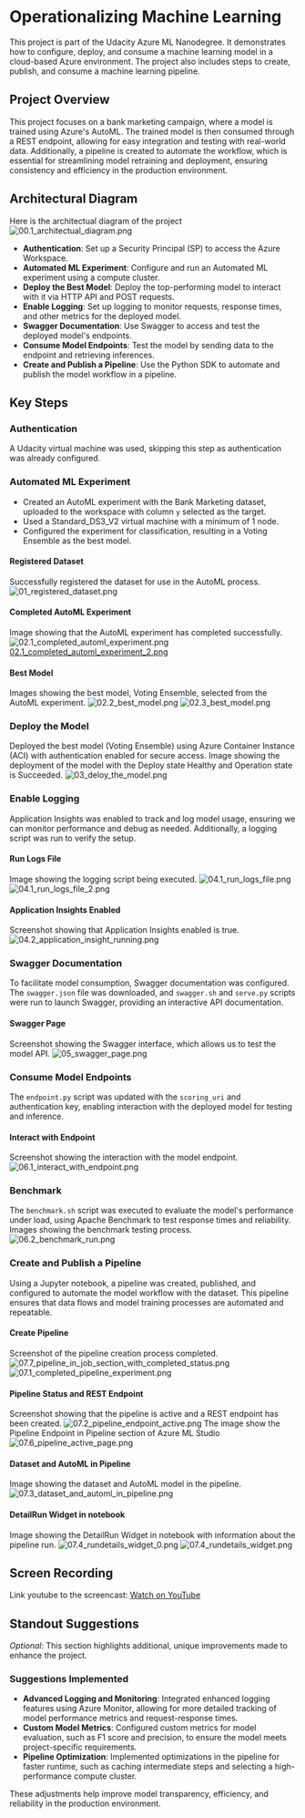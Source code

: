 # Operationalizing Machine Learning

This project is part of the Udacity Azure ML Nanodegree. It demonstrates how to configure, deploy, and consume a machine learning model in a cloud-based Azure environment. The project also includes steps to create, publish, and consume a machine learning pipeline.

## Project Overview
This project focuses on a bank marketing campaign, where a model is trained using Azure's AutoML. The trained model is then consumed through a REST endpoint, allowing for easy integration and testing with real-world data. Additionally, a pipeline is created to automate the workflow, which is essential for streamlining model retraining and deployment, ensuring consistency and efficiency in the production environment.

## Architectural Diagram
Here is the architectual diagram of the project
![00.1_architectual_diagram.png](/images/00.1_architectual_diagram.png)

- **Authentication**: Set up a Security Principal (SP) to access the Azure Workspace.
- **Automated ML Experiment**: Configure and run an Automated ML experiment using a compute cluster.
- **Deploy the Best Model**: Deploy the top-performing model to interact with it via HTTP API and POST requests.
- **Enable Logging**: Set up logging to monitor requests, response times, and other metrics for the deployed model.
- **Swagger Documentation**: Use Swagger to access and test the deployed model's endpoints.
- **Consume Model Endpoints**: Test the model by sending data to the endpoint and retrieving inferences.
- **Create and Publish a Pipeline**: Use the Python SDK to automate and publish the model workflow in a pipeline.

## Key Steps
### Authentication
A Udacity virtual machine was used, skipping this step as authentication was already configured.

### Automated ML Experiment
- Created an AutoML experiment with the Bank Marketing dataset, uploaded to the workspace with column `y` selected as the target.
- Used a Standard_DS3_V2 virtual machine with a minimum of 1 node.
- Configured the experiment for classification, resulting in a Voting Ensemble as the best model.

#### Registered Dataset
Successfully registered the dataset for use in the AutoML process.
![01_registered_dataset.png](/images/01_registered_dataset.png)

#### Completed AutoML Experiment
Image showing that the AutoML experiment has completed successfully.
![02.1_completed_automl_experiment.png](/images/02.1_completed_automl_experiment.png)
[02.1_completed_automl_experiment_2.png](/images/02.1_completed_automl_experiment_2.png)

#### Best Model
Images showing the best model, Voting Ensemble, selected from the AutoML experiment.
![02.2_best_model.png](/images/02.2_best_model.png)
![02.3_best_model.png](/images/02.3_best_model.png)

### Deploy the Model
Deployed the best model (Voting Ensemble) using Azure Container Instance (ACI) with authentication enabled for secure access.
Image showing the deployment of the model with the Deploy state Healthy and Operation state is Succeeded.
![03_deloy_the_model.png](/images/03_deloy_the_model.png)

### Enable Logging
Application Insights was enabled to track and log model usage, ensuring we can monitor performance and debug as needed. Additionally, a logging script was run to verify the setup.

#### Run Logs File
Image showing the logging script being executed.
![04.1_run_logs_file.png](/images/04.1_run_logs_file.png)
![04.1_run_logs_file_2.png](/images/04.1_run_logs_file_2.png)

#### Application Insights Enabled
Screenshot showing that Application Insights enabled is true.
![04.2_application_insight_running.png](/images/04.2_application_insight_running.png)

### Swagger Documentation
To facilitate model consumption, Swagger documentation was configured. The `swagger.json` file was downloaded, and `swagger.sh` and `serve.py` scripts were run to launch Swagger, providing an interactive API documentation.

#### Swagger Page
Screenshot showing the Swagger interface, which allows us to test the model API.
![05_swagger_page.png](/images/05_swagger_page.png)

### Consume Model Endpoints
The `endpoint.py` script was updated with the `scoring_uri` and authentication key, enabling interaction with the deployed model for testing and inference.

#### Interact with Endpoint
Screenshot showing the interaction with the model endpoint.
![06.1_interact_with_endpoint.png](/images/06.1_interact_with_endpoint.png)

### Benchmark
The `benchmark.sh` script was executed to evaluate the model's performance under load, using Apache Benchmark to test response times and reliability.
Images showing the benchmark testing process.
![06.2_benchmark_run.png](/images/06.2_benchmark_run.png)

### Create and Publish a Pipeline
Using a Jupyter notebook, a pipeline was created, published, and configured to automate the model workflow with the dataset. This pipeline ensures that data flows and model training processes are automated and repeatable.

#### Create Pipeline
Screenshot of the pipeline creation process completed.
![07.7_pipeline_in_job_section_with_completed_status.png](/images/07.7_pipeline_in_job_section_with_completed_status.png)
![07.1_completed_pipeline_experiment.png](/images/07.1_completed_pipeline_experiment.png)

#### Pipeline Status and REST Endpoint
Screenshot showing that the pipeline is active and a REST endpoint has been created.
![07.2_pipeline_endpoint_active.png](/images/07.2_pipeline_endpoint_active.png)
The image show the Pipeline Endpoint in Pipeline section of Azure ML Studio
![07.6_pipeline_active_page.png](/images/07.6_pipeline_active_page.png)

#### Dataset and AutoML in Pipeline
Image showing the dataset and AutoML model in the pipeline.
![07.3_dataset_and_automl_in_pipeline.png](/images/07.3_dataset_and_automl_in_pipeline.png)

#### DetailRun Widget in notebook
Image showing the DetailRun Widget in notebook with information about the pipeline run.
![07.4_rundetails_widget_0.png](/images/07.4_rundetails_widget_0.png)
![07.4_rundetails_widget.png](/images/07.4_rundetails_widget.png)

## Screen Recording
Link youtube to the screencast: [Watch on YouTube](https://youtu.be/qFy1EYhARgw)


## Standout Suggestions
*Optional*: This section highlights additional, unique improvements made to enhance the project.

### Suggestions Implemented
- **Advanced Logging and Monitoring**: Integrated enhanced logging features using Azure Monitor, allowing for more detailed tracking of model performance metrics and request-response times.
- **Custom Model Metrics**: Configured custom metrics for model evaluation, such as F1 score and precision, to ensure the model meets project-specific requirements.
- **Pipeline Optimization**: Implemented optimizations in the pipeline for faster runtime, such as caching intermediate steps and selecting a high-performance compute cluster.

These adjustments help improve model transparency, efficiency, and reliability in the production environment.


